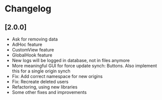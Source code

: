 # Changelog

## [2.0.0]
- Ask for removing data
- AdHoc feature
- CustomView feature
- GlobalHook feature
- New logs will be logged in database, not in files anymore
- More meaningful GUI for force update synch: Buttons. Also implement this for a single origin synch
- Fix: Add correct namespace for new origins
- Fix: Recreate deleted users
- Refactoring, using new libraries
- Some other fixes and improvements
